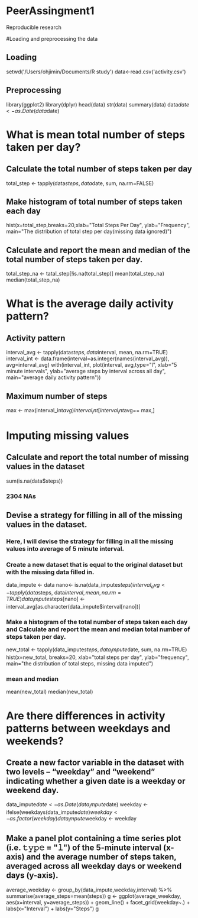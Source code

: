 # PeerAssingment1
Reproducible research

#Loading and preprocessing the data
## Loading
  setwd('/Users/ohjimin/Documents/R study')
  data<-read.csv('activity.csv')
## Preprocessing 
  library(ggplot2)
  library(dplyr)
  head(data)
  str(data)
  summary(data)
  data$date <- as.Date(data$date)
# What is mean total number of steps taken per day?
## Calculate the total number of steps taken per day 
  total_step <- tapply(data$steps, data$date, sum, na.rm=FALSE)
## Make histogram of total number of steps taken each day
  hist(x=total_step,breaks=20,xlab="Total Steps Per Day", ylab="Frequency", main="The distribution of total step per day(missing data ignored)")
## Calculate and report the mean and median of the total number of steps taken per day.
  total_step_na <- tatal_step[!is.na(total_step)]
    mean(total_step_na)
    median(total_step_na)
# What is the average daily activity pattern?
## Activity pattern 
  interval_avg <- tapply(data$steps, data$interval, mean, na.rm=TRUE)
  interval_int <- data.frame(interval=as.integer(names(interval_avg)), avg=interval_avg)
  with(interval_int, plot(interval, avg,type="l", xlab="5 minute intervals", ylab="average steps by interval across all day", main="average daily activity pattern"))
## Maximum number of steps
  max <- max(interval_int$avg)
  interval_int[interval_int$avg== max,]
# Imputing missing values
## Calculate and report the total number of missing values in the dataset
  sum(is.na(data$steps))
### 2304 NAs  
## Devise a strategy for filling in all of the missing values in the dataset.
### Here, I will devise the strategy for filling in all the missing values into average of 5 minute interval.
### Create a new dataset that is equal to the original dataset but with the missing data filled in.
  data_impute <- data
  nano<- is.na(data_impute$steps)
  interval_avg <- tapply(data$steps, data$interval, mean, na.rm=TRUE)
  data_impute$steps[nano] <- interval_avg[as.character(data_impute$interval[nano])]
### Make a histogram of the total number of steps taken each day and Calculate and report the mean and median total number of steps taken per day. 
  new_total <- tapply(data_impute$steps, data_impute$date, sum, na.rm=TRUE)
  hist(x=new_total, breaks=20, xlab="total steps per day", ylab="frequency", main="the distribution of total steps, missing data imputed")
### mean and median
  mean(new_total)
  median(new_total)
# Are there differences in activity patterns between weekdays and weekends?
  ## Create a new factor variable in the dataset with two levels – “weekday” and “weekend” indicating whether a given date is a weekday or weekend day.
  data_impute$date <- as.Date(data_impute$date)
  weekday <- ifelse(weekdays(data_impute$date) %in% c("Saturday", "Sunday"), "weekend", "weekday")
  weekday <- as.factor(weekday)
  data_impute$weekday <- weekday
  ## Make a panel plot containing a time series plot (i.e. 𝚝𝚢𝚙𝚎 = "𝚕") of the 5-minute interval (x-axis) and the average number of steps taken, averaged across all weekday days or weekend days (y-axis). 
  average_weekday <- group_by(data_impute,weekday,interval) %>% summarise(average_steps=mean(steps))
  g <- ggplot(average_weekday, aes(x=interval, y=average_steps)) + geom_line() + facet_grid(weekday~.) + labs(x="Interval") + labs(y="Steps")
  g

  
